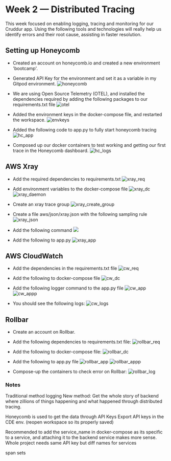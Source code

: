 # Week 2 — Distributed Tracing

This week focused on enabling logging, tracing and monitoring for our Cruddur app. Using the following tools and technologies will really help us identify errors and their root cause, assisting in faster resolution.


## Setting up Honeycomb

* Created an account on honeycomb.io and created a new environment 'bootcamp'.
* Generated API Key for the environment and set it as a variable in my Gitpod environment.
 ![honeycomb](assets/honeycomb_api.jpg)
 
 * We are using Open Source Telemetry (OTEL), and installed the dependencies required by adding the following packages to our requirements.txt file
 ![otel](assets/otel.jpg)
 
 * Added the environment keys in the docker-compose file, and restarted the workspace.
 ![envkeys](assets/env_dc.jpg)
 
 * Added the following code to app.py to fully start honeycomb tracing
![hc_app](assets/hc_app.jpg)

* Composed up our docker containers to test working and getting our first trace in the Honeycomb dashboard.
![hc_logs](assets/honeycomb_log.jpg)



## AWS Xray

* Add the required dependencies to requirements.txt
![xray_req](assets/xray_req.jpg)

* Add environment variables to the docker-compose file
![xray_dc](assets/xray_dc.jpg)
![xray_daemon](assets/xray_daemon.jpg)

* Create an xray trace group
![xray_create_group](assets/xray_create_group.jpg)

* Create a file aws/json/xray.json with the following sampling rule
![xray_json](assets/xray_json.jpg)

* Add the following command 
![](assets/xray_command.jpg)

* Add the following to app.py
![xray_app](assets/xray_app.jpg)


## AWS CloudWatch

* Add the dependencies in the requirements.txt file
![cw_req](assets/cw_req.jpg)

* Add the following to docker-compose file
![cw_dc](assets/cw_dc.jpg)

* Add the following logger command to the app.py file
![cw_app](assets/cw_app.jpg)
![cw_appp](assets/cw_app1.jpg)

* You should see the following logs:
![cw_logs](assets/cw_logs.jpg)


## Rollbar

* Create an account on Rollbar.

* Add the following dependencies to requirements.txt file:
![rollbar_req](assets/rollbar_req.jpg)

* Add the following to docker-compose file:
![rollbar_dc](assets/rollbar_dc.jpg)

* Add the following to app.py file
![rollbar_app](assets/rollbar_app.jpg)
![rollbar_appp](assets/rollbar_app1.jpg)

* Compose-up the containers to check error on Rollbar:
![rollbar_log](assets/rollbar_log.jpg)


### Notes
Traditional method logging
New method: Get the whole story of backend where zillions of things happening and what happened through distributed tracing.

Honeycomb is used to get the data through API Keys
Export API keys in the CDE env. (reopen workspace so its properly saved)

Recommended to add the service_name in docker-compose as its specific to a service, and attaching it to the backend service makes more sense.
Whole project needs same API key but diff names for services

span sets
